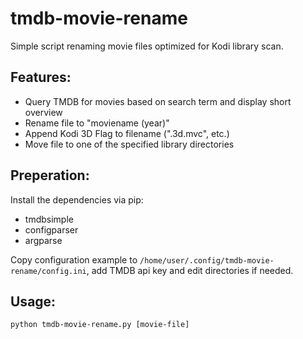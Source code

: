 # tmdb-movie-rename
Simple script renaming movie files optimized for Kodi library scan.

## Features:
- Query TMDB for movies based on search term and display short overview
- Rename file to "moviename (year)"
- Append Kodi 3D Flag to filename (".3d.mvc", etc.)
- Move file to one of the specified library directories

## Preperation:
Install the dependencies via pip:
- tmdbsimple
- configparser
- argparse

Copy configuration example to `/home/user/.config/tmdb-movie-rename/config.ini`, add TMDB api key and edit directories if needed.

## Usage:
`python tmdb-movie-rename.py [movie-file]`
